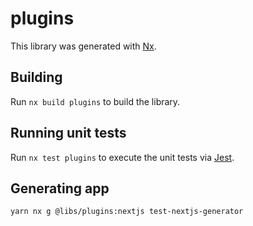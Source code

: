 # plugins

This library was generated with [Nx](https://nx.dev).

## Building

Run `nx build plugins` to build the library.

## Running unit tests

Run `nx test plugins` to execute the unit tests via [Jest](https://jestjs.io).

## Generating app

```bash
yarn nx g @libs/plugins:nextjs test-nextjs-generator
```
